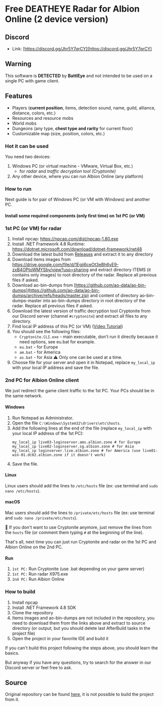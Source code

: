 # Free DEATHEYE Radar for Albion Online (2 device version)

## Discord

- Link: [https://discord.gg/Jhr5Y7qrCY](https://discord.gg/Jhr5Y7qrCY)

## Warning

This software is **DETECTED** by **BattlEye** and not intended to be used on a single PC with game client.

## Features
- Players (**current position**, items, detection sound, name, guild, alliance, distance, colors, etc.)
- Resources and resource mobs
- World mobs
- Dungeons (any type, **chest type and rarity** for current floor)
- Customizable map (size, position, colors, etc.)

### Hot it can be used

You need two devices:

1. Windows PC (or virtual machine - VMware, Virtual Box, etc.)
    - for _radar_ and _traffic decryption tool (Cryptonite)_
2. Any other device, where you can run Albion Online (any platform)

### How to run

Next guide is for pair of Windows PC (or VM with Windows) and another PC.

#### Install some required components (only first time) on 1st PC (or VM)

### 1st PC (or VM) for radar

1. Install npcap: https://npcap.com/dist/npcap-1.80.exe
2. Install .NET Framework 4.8 Runtime: https://dotnet.microsoft.com/download/dotnet-framework/net48
3. Download the latest build from [Releases](https://github.com/pxlbit228/albion-radar-deatheye-2pc/releases) and extract it to any directory
4. Download items images from https://drive.google.com/file/d/1Egji6ceOt3eBh6yE9-zxB4OPtoWMYSby/view?usp=sharing and
   extract directory ITEMS (it contains only images) to root directory of the radar.
   Replace all previous files if asked.
5. Download ao-bin-dumps
   from [https://github.com/ao-data/ao-bin-dumps](https://github.com/ao-data/ao-bin-dumps/archive/refs/heads/master.zip)
   and content of directory ao-bin-dumps-master into ao-bin-dumps directory in root directory of the radar.
   Replace all previous files if asked.
6. Download the latest version of traffic decryption tool Cryptonite from our Discord server (channel `#cryptonite`) and
   extract all files to any directory.
7. Find local IP address of this PC (or VM) ([Video Tutorial](https://youtu.be/goTdaCFog3U))
8. You should see the following files:
    - `Cryptonite.CLI.exe` - main executable, don't run it directly because it need options, see eu.bat for example.
    - `eu.bat` - for Europe
    - `am.bat` - for America
    - `as.bat` - for Asia
      :warning: Only one can be used at a time.
9. Choose file for your server and open it in Notepad, replace `my_local_ip` with your local IP address and save the
   file.

### 2nd PC for Albion Online client

We just redirect the game client traffic to the 1st PC.
Your PCs should be in the same network.

#### Windows

1. Run Notepad as Administrator.
2. Open the file `C:\Windows\System32\drivers\etc\hosts`.
3. Add the following lines at the end of the file (replace `my_local_ip` with your local IP address of the 1st PC):
   ```
   my_local_ip live03-loginserver.ams.albion.zone # for Europe
   my_local_ip live02-loginserver.sg.albion.zone # for Asia
   my_local_ip loginserver.live.albion.zone # for America (use live01-win-01.dc02.albion.zone if it doesn't work)
   ```
4. Save the file.

#### Linux

Linux users should add the lines to `/etc/hosts` file (ex: use terminal and `sudo nano /etc/hosts`).

#### macOS

Mac users should add the lines to `/private/etc/hosts` file (ex: use terminal and `sudo nano /private/etc/hosts`).

📌 If you don't want to use Cryptonite anymore, just remove the lines from the `hosts` file (or comment them
typing `#` at the beginning of the line).

That's all, next time you can just run Cryptonite and radar on the 1st PC and Albion Online on the 2nd PC.

#### Run

1. `1st PC:` Run Cryptonite (use .bat depending on your game server)
2. `1st PC:` Run radar X975.exe
3. `2nd PC:` Run Albion Online

### How to build

1. Install npcap
2. Install .NET Framework 4.8 SDK
3. Clone the repository
4. Items images and ao-bin-dumps are not included in the repository,
   you need to download them from the links above and extract to source directory
   (or output, but you should delete last AfterBuild tasks in the project file)
5. Open the project in your favorite IDE and build it

If you can't build this project following the steps above, you should learn the basics.

But anyway if you have any questions, try to search for the answer in our Discord server or feel free to ask.

## Source

Original repository can be found [here](https://github.com/W4RPWISH/AlbionRadar-DEATHEYE_2pc), it is not possible to
build the project from it.